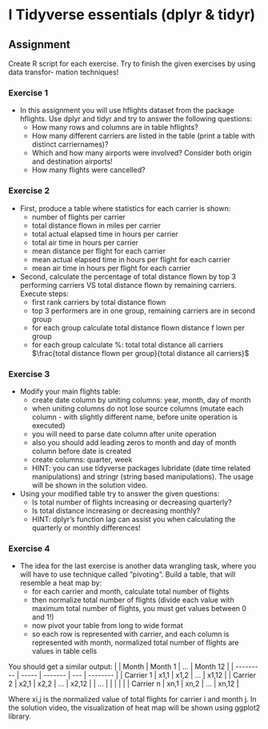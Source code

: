 # I Tidyverse essentials (dplyr & tidyr)

## Assignment
Create R script for each exercise. Try to finish the given exercises by using data transfor-
mation techniques!

### Exercise 1
* In this assignment you will use hflights dataset from the package hflights. Use dplyr and tidyr and try to answer the following questions:
	* How many rows and columns are in table hflights?
	* How many different carriers are listed in the table (print a table with distinct carriernames)?
	* Which and how many airports were involved? Consider both origin and destination airports!
	* How many flights were cancelled?

### Exercise 2
* First, produce a table where statistics for each carrier is shown:
	* number of flights per carrier
	* total distance flown in miles per carrier
	* total actual elapsed time in hours per carrier
	* total air time in hours per carrier
	* mean distance per flight for each carrier
	* mean actual elapsed time in hours per flight for each carrier
	* mean air time in hours per flight for each carrier
* Second, calculate the percentage of total distance flown by top 3 performing carriers VS total distance flown by remaining carriers. Execute steps:
	* first rank carriers by total distance flown
	* top 3 performers are in one group, remaining carriers are in second group
	* for each group calculate total distance flown distance f lown per group
	* for each group calculate %: total total distance all carriers $\frac{total distance flown per group}{total distance all carriers}$

### Exercise 3
* Modify your main flights table:
	* create date column by uniting columns: year, month, day of month
	* when uniting columns do not lose source columns (mutate each column - with slightly different name, before unite operation is executed)
	* you will need to parse date column after unite operation
	* also you should add leading zeros to month and day of month column before date is created
	* create columns: quarter, week
	* HINT: you can use tidyverse packages lubridate (date time related manipulations) and stringr (string based manipulations). The usage will be shown in the solution video.
* Using your modified table try to answer the given questions:
	* Is total number of flights increasing or decreasing quarterly?
	* Is total distance increasing or decreasing monthly?
	* HINT: dplyr’s function lag can assist you when calculating the quarterly or monthly differences!

### Exercise 4
* The idea for the last exercise is another data wrangling task, where you will have to use technique called ”pivoting”. Build a table, that will resemble a heat map by:
	* for each carrier and month, calculate total number of flights
	* then normalize total number of flights (divide each value with maximum total number of flights, you must get values between 0 and 1!)
	* now pivot your table from long to wide format
	* so each row is represented with carrier, and each column is represented with month, normalized total number of flights are values in table cells

You should get a similar output:
|           | Month | Month 1 | ... | Month 12 |
| --------- | ----- | ------- | --- | -------- |
| Carrier 1 | x1,1  |  x1,2   | ... |  x1,12   |
| Carrier 2 | x2,1  |  x2,2   | ... |  x2,12   |
|   ...     |       |         |     |          |
| Carrier n | xn,1  |  xn,2   | ... |  xn,12   |


Where xi,j is the normalized value of total flights for carrier i and month j. In the solution
video, the visualization of heat map will be shown using ggplot2 library.
